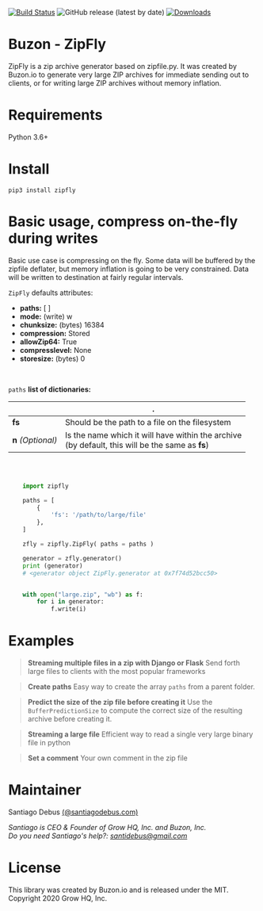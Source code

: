 [![Build Status](https://travis-ci.com/BuzonIO/zipfly.svg?branch=master)](https://travis-ci.com/BuzonIO/zipfly)
![GitHub release (latest by date)](https://img.shields.io/github/v/release/buzonio/zipfly)
[![Downloads](https://pepy.tech/badge/zipfly)](https://pepy.tech/project/zipfly)

# Buzon - ZipFly

ZipFly is a zip archive generator based on zipfile.py.
It was created by Buzon.io to generate very large ZIP archives for immediate sending out to clients, or for writing large ZIP archives without memory inflation.

# Requirements
Python 3.6+

# Install
    pip3 install zipfly

# Basic usage, compress on-the-fly during writes
Basic use case is compressing on the fly. Some data will be buffered by the zipfile deflater, but memory inflation is going to be very constrained. Data will be written to destination at fairly regular intervals.

`ZipFly` defaults attributes:<br>    
- <b>paths:</b> [ ] <br/>
- <b>mode:</b> (write) w <br/>
- <b>chunksize:</b> (bytes) 16384 <br/>
- <b>compression:</b> Stored <br/>
- <b>allowZip64:</b> True <br/>
- <b>compresslevel:</b> None <br/>
- <b>storesize:</b> (bytes) 0 <br/>


<br/>

`paths` <b>list of dictionaries:</b>

|                   |.                          
|----------------   |-------------------------------      
|**fs**             |Should be the path to a file on the filesystem            
|**n** *(Optional)* |Is the name which it will have within the archive <br> (by default, this will be the same as **fs**)

<br>

```python

    import zipfly

    paths = [
        {
            'fs': '/path/to/large/file'
        },
    ]

    zfly = zipfly.ZipFly( paths = paths )

    generator = zfly.generator()
    print (generator)
    # <generator object ZipFly.generator at 0x7f74d52bcc50>


    with open("large.zip", "wb") as f:
        for i in generator:
            f.write(i)

```
# Examples

> <b>Streaming multiple files in a zip with Django or Flask</b>
Send forth large files to clients with the most popular frameworks

> <b>Create paths</b>
Easy way to create the array `paths` from a parent folder.

> <b>Predict the size of the zip file before creating it</b>
Use the `BufferPredictionSize` to compute the correct size of the resulting archive before creating it.

> <b>Streaming a large file</b>
Efficient way to read a single very large binary file in python

> <b>Set a comment</b>
Your own comment in the zip file


# Maintainer
Santiago Debus <a href="http://santiagodebus.com/" target="_blank">(@santiagodebus.com)</a><br>

<i>Santiago is CEO & Founder of Grow HQ, Inc. and Buzon, Inc.</i> <br>
<i>Do you need Santiago's help?: santidebus@gmail.com </i>

# License
This library was created by Buzon.io and is released under the MIT. Copyright 2020 Grow HQ, Inc.
